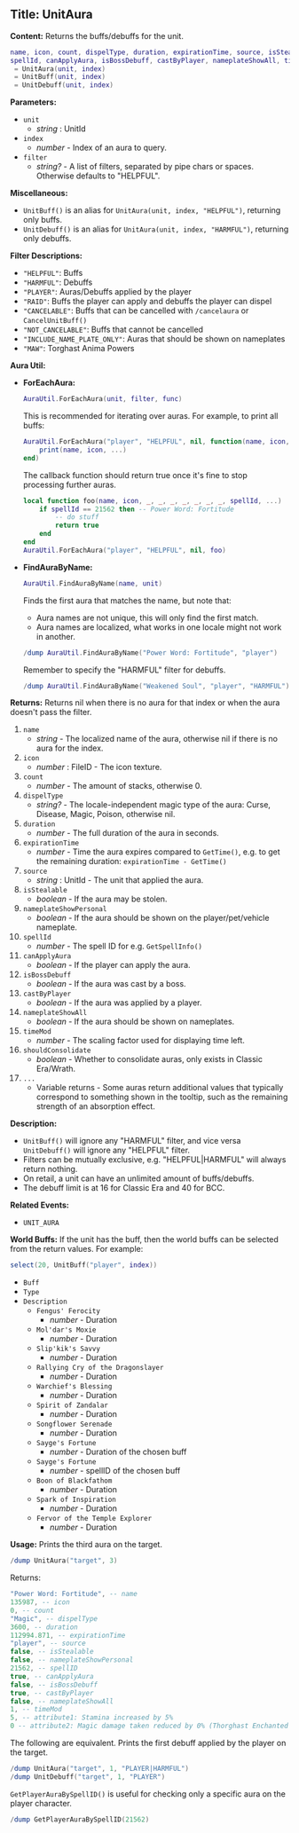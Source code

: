 ## Title: UnitAura

**Content:**
Returns the buffs/debuffs for the unit.
```lua
name, icon, count, dispelType, duration, expirationTime, source, isStealable, nameplateShowPersonal,
spellId, canApplyAura, isBossDebuff, castByPlayer, nameplateShowAll, timeMod, ...
 = UnitAura(unit, index)
 = UnitBuff(unit, index)
 = UnitDebuff(unit, index)
```

**Parameters:**
- `unit`
  - *string* : UnitId
- `index`
  - *number* - Index of an aura to query.
- `filter`
  - *string?* - A list of filters, separated by pipe chars or spaces. Otherwise defaults to "HELPFUL".

**Miscellaneous:**
- `UnitBuff()` is an alias for `UnitAura(unit, index, "HELPFUL")`, returning only buffs.
- `UnitDebuff()` is an alias for `UnitAura(unit, index, "HARMFUL")`, returning only debuffs.

**Filter Descriptions:**
- `"HELPFUL"`: Buffs
- `"HARMFUL"`: Debuffs
- `"PLAYER"`: Auras/Debuffs applied by the player
- `"RAID"`: Buffs the player can apply and debuffs the player can dispel
- `"CANCELABLE"`: Buffs that can be cancelled with `/cancelaura` or `CancelUnitBuff()`
- `"NOT_CANCELABLE"`: Buffs that cannot be cancelled
- `"INCLUDE_NAME_PLATE_ONLY"`: Auras that should be shown on nameplates
- `"MAW"`: Torghast Anima Powers

**Aura Util:**

- **ForEachAura:**
  ```lua
  AuraUtil.ForEachAura(unit, filter, func)
  ```
  This is recommended for iterating over auras. For example, to print all buffs:
  ```lua
  AuraUtil.ForEachAura("player", "HELPFUL", nil, function(name, icon, ...)
      print(name, icon, ...)
  end)
  ```
  The callback function should return true once it's fine to stop processing further auras.
  ```lua
  local function foo(name, icon, _, _, _, _, _, _, _, spellId, ...)
      if spellId == 21562 then -- Power Word: Fortitude
          -- do stuff
          return true
      end
  end
  AuraUtil.ForEachAura("player", "HELPFUL", nil, foo)
  ```

- **FindAuraByName:**
  ```lua
  AuraUtil.FindAuraByName(name, unit)
  ```
  Finds the first aura that matches the name, but note that:
  - Aura names are not unique, this will only find the first match.
  - Aura names are localized, what works in one locale might not work in another.
  ```lua
  /dump AuraUtil.FindAuraByName("Power Word: Fortitude", "player")
  ```
  Remember to specify the "HARMFUL" filter for debuffs.
  ```lua
  /dump AuraUtil.FindAuraByName("Weakened Soul", "player", "HARMFUL")
  ```

**Returns:**
Returns nil when there is no aura for that index or when the aura doesn't pass the filter.
1. `name`
   - *string* - The localized name of the aura, otherwise nil if there is no aura for the index.
2. `icon`
   - *number* : FileID - The icon texture.
3. `count`
   - *number* - The amount of stacks, otherwise 0.
4. `dispelType`
   - *string?* - The locale-independent magic type of the aura: Curse, Disease, Magic, Poison, otherwise nil.
5. `duration`
   - *number* - The full duration of the aura in seconds.
6. `expirationTime`
   - *number* - Time the aura expires compared to `GetTime()`, e.g. to get the remaining duration: `expirationTime - GetTime()`
7. `source`
   - *string* : UnitId - The unit that applied the aura.
8. `isStealable`
   - *boolean* - If the aura may be stolen.
9. `nameplateShowPersonal`
   - *boolean* - If the aura should be shown on the player/pet/vehicle nameplate.
10. `spellId`
    - *number* - The spell ID for e.g. `GetSpellInfo()`
11. `canApplyAura`
    - *boolean* - If the player can apply the aura.
12. `isBossDebuff`
    - *boolean* - If the aura was cast by a boss.
13. `castByPlayer`
    - *boolean* - If the aura was applied by a player.
14. `nameplateShowAll`
    - *boolean* - If the aura should be shown on nameplates.
15. `timeMod`
    - *number* - The scaling factor used for displaying time left.
16. `shouldConsolidate`
    - *boolean* - Whether to consolidate auras, only exists in Classic Era/Wrath.
17. `...`
    - Variable returns - Some auras return additional values that typically correspond to something shown in the tooltip, such as the remaining strength of an absorption effect.

**Description:**
- `UnitBuff()` will ignore any "HARMFUL" filter, and vice versa `UnitDebuff()` will ignore any "HELPFUL" filter.
- Filters can be mutually exclusive, e.g. "HELPFUL|HARMFUL" will always return nothing.
- On retail, a unit can have an unlimited amount of buffs/debuffs.
- The debuff limit is at 16 for Classic Era and 40 for BCC.

**Related Events:**
- `UNIT_AURA`

**World Buffs:**
If the unit has the buff, then the world buffs can be selected from the return values. For example:
```lua
select(20, UnitBuff("player", index))
```
- `Buff`
- `Type`
- `Description`
  - `Fengus' Ferocity`
    - *number* - Duration
  - `Mol'dar's Moxie`
    - *number* - Duration
  - `Slip'kik's Savvy`
    - *number* - Duration
  - `Rallying Cry of the Dragonslayer`
    - *number* - Duration
  - `Warchief's Blessing`
    - *number* - Duration
  - `Spirit of Zandalar`
    - *number* - Duration
  - `Songflower Serenade`
    - *number* - Duration
  - `Sayge's Fortune`
    - *number* - Duration of the chosen buff
  - `Sayge's Fortune`
    - *number* - spellID of the chosen buff
  - `Boon of Blackfathom`
    - *number* - Duration
  - `Spark of Inspiration`
    - *number* - Duration
  - `Fervor of the Temple Explorer`
    - *number* - Duration

**Usage:**
Prints the third aura on the target.
```lua
/dump UnitAura("target", 3)
```
Returns:
```lua
"Power Word: Fortitude", -- name
135987, -- icon
0, -- count
"Magic", -- dispelType
3600, -- duration
112994.871, -- expirationTime 
"player", -- source
false, -- isStealable
false, -- nameplateShowPersonal
21562, -- spellID
true, -- canApplyAura
false, -- isBossDebuff
true, -- castByPlayer
false, -- nameplateShowAll
1, -- timeMod
5, -- attribute1: Stamina increased by 5%
0 -- attribute2: Magic damage taken reduced by 0% (Thorghast Enchanted Shroud power)
```
The following are equivalent. Prints the first debuff applied by the player on the target.
```lua
/dump UnitAura("target", 1, "PLAYER|HARMFUL")
/dump UnitDebuff("target", 1, "PLAYER")
```
`GetPlayerAuraBySpellID()` is useful for checking only a specific aura on the player character.
```lua
/dump GetPlayerAuraBySpellID(21562)
```